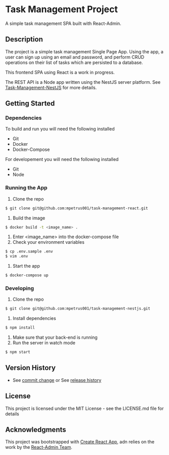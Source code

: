 # Task Management Project

A simple task management SPA built with React-Admin.

## Description

The project is a simple task management Single Page App. Using the app, a user can sign up using an email and password, and perform CRUD operations on their list of tasks which are persisted to a database.

This frontend SPA using React is a work in progress.

The REST API is a Node app written using the NestJS server platform. See [Task-Management-NestJS](https://github.com/mpetrus001/task-management-nestjs) for more details.

## Getting Started

### Dependencies

To build and run you will need the following installed

- Git
- Docker
- Docker-Compose

For developement you will need the following installed

- Git
- Node

### Running the App

1. Clone the repo

```bash
$ git clone git@github.com:mpetrus001/task-management-react.git
```

1. Build the image

```bash
$ docker build -t <image_name> .
```

1. Enter <image_name> into the docker-compose file
1. Check your environment variables

```bash
$ cp .env.sample .env
$ vim .env
```

1. Start the app

```bash
$ docker-compose up
```

### Developing

1. Clone the repo

```bash
$ git clone git@github.com:mpetrus001/task-management-nestjs.git
```

1. Install dependencies

```bash
$ npm install
```

1. Make sure that your back-end is running
1. Run the server in watch mode

```bash
$ npm start
```

## Version History

- See [commit change]() or See [release history]()

## License

This project is licensed under the MIT License - see the LICENSE.md file for details

## Acknowledgments

This project was bootstrapped with [Create React App](https://github.com/facebook/create-react-app), adn relies on the work by the [React-Admin Team](https://https://github.com/marmelab/react-admin).
